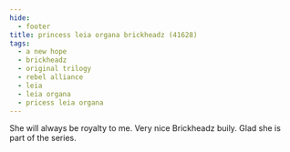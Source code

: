 ```yaml
---
hide:
  - footer
title: princess leia organa brickheadz (41628)
tags:
  - a new hope
  - brickheadz
  - original trilogy
  - rebel alliance
  - leia
  - leia organa
  - pricess leia organa
---
```


She will always be royalty to me. Very nice Brickheadz buily. Glad she is part of the series.